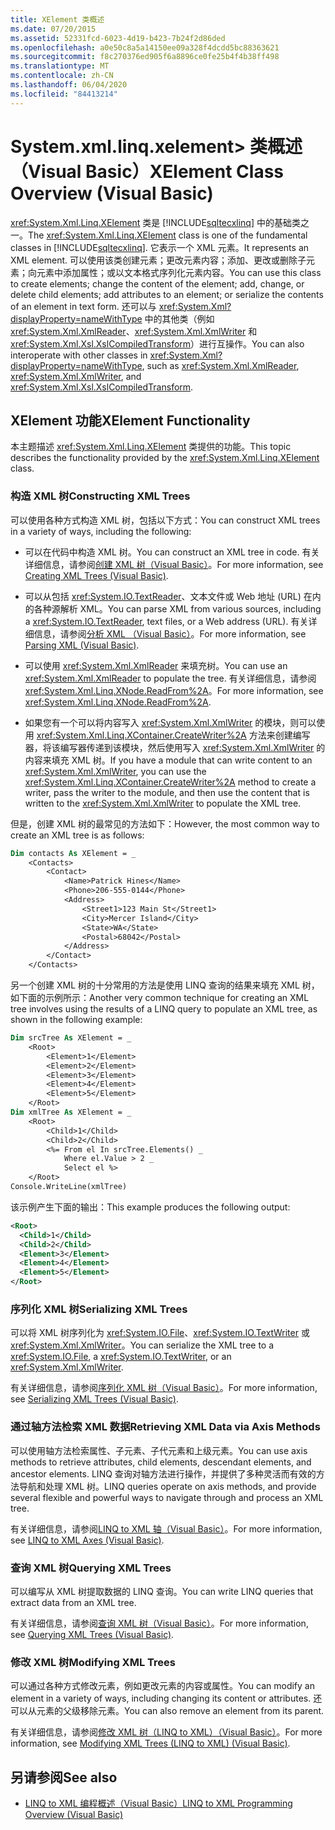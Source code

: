 ```yaml
---
title: XElement 类概述
ms.date: 07/20/2015
ms.assetid: 52331fcd-6023-4d19-b423-7b24f2d86ded
ms.openlocfilehash: a0e50c8a5a14150ee09a328f4dcdd5bc88363621
ms.sourcegitcommit: f8c270376ed905f6a8896ce0fe25b4f4b38ff498
ms.translationtype: MT
ms.contentlocale: zh-CN
ms.lasthandoff: 06/04/2020
ms.locfileid: "84413214"
---
```

# <a name="xelement-class-overview-visual-basic"></a><span data-ttu-id="0ba2d-102">System.xml.linq.xelement> 类概述（Visual Basic）</span><span class="sxs-lookup"><span data-stu-id="0ba2d-102">XElement Class Overview (Visual Basic)</span></span>
<span data-ttu-id="0ba2d-103"><xref:System.Xml.Linq.XElement> 类是 [!INCLUDE[sqltecxlinq](~/includes/sqltecxlinq-md.md)] 中的基础类之一。</span><span class="sxs-lookup"><span data-stu-id="0ba2d-103">The <xref:System.Xml.Linq.XElement> class is one of the fundamental classes in [!INCLUDE[sqltecxlinq](~/includes/sqltecxlinq-md.md)].</span></span> <span data-ttu-id="0ba2d-104">它表示一个 XML 元素。</span><span class="sxs-lookup"><span data-stu-id="0ba2d-104">It represents an XML element.</span></span> <span data-ttu-id="0ba2d-105">可以使用该类创建元素；更改元素内容；添加、更改或删除子元素；向元素中添加属性；或以文本格式序列化元素内容。</span><span class="sxs-lookup"><span data-stu-id="0ba2d-105">You can use this class to create elements; change the content of the element; add, change, or delete child elements; add attributes to an element; or serialize the contents of an element in text form.</span></span> <span data-ttu-id="0ba2d-106">还可以与 <xref:System.Xml?displayProperty=nameWithType> 中的其他类（例如 <xref:System.Xml.XmlReader>、<xref:System.Xml.XmlWriter> 和 <xref:System.Xml.Xsl.XslCompiledTransform>）进行互操作。</span><span class="sxs-lookup"><span data-stu-id="0ba2d-106">You can also interoperate with other classes in <xref:System.Xml?displayProperty=nameWithType>, such as <xref:System.Xml.XmlReader>, <xref:System.Xml.XmlWriter>, and <xref:System.Xml.Xsl.XslCompiledTransform>.</span></span>  
  
## <a name="xelement-functionality"></a><span data-ttu-id="0ba2d-107">XElement 功能</span><span class="sxs-lookup"><span data-stu-id="0ba2d-107">XElement Functionality</span></span>  
 <span data-ttu-id="0ba2d-108">本主题描述 <xref:System.Xml.Linq.XElement> 类提供的功能。</span><span class="sxs-lookup"><span data-stu-id="0ba2d-108">This topic describes the functionality provided by the <xref:System.Xml.Linq.XElement> class.</span></span>  
  
### <a name="constructing-xml-trees"></a><span data-ttu-id="0ba2d-109">构造 XML 树</span><span class="sxs-lookup"><span data-stu-id="0ba2d-109">Constructing XML Trees</span></span>  
 <span data-ttu-id="0ba2d-110">可以使用各种方式构造 XML 树，包括以下方式：</span><span class="sxs-lookup"><span data-stu-id="0ba2d-110">You can construct XML trees in a variety of ways, including the following:</span></span>  
  
- <span data-ttu-id="0ba2d-111">可以在代码中构造 XML 树。</span><span class="sxs-lookup"><span data-stu-id="0ba2d-111">You can construct an XML tree in code.</span></span> <span data-ttu-id="0ba2d-112">有关详细信息，请参阅[创建 XML 树（Visual Basic）](creating-xml-trees.md)。</span><span class="sxs-lookup"><span data-stu-id="0ba2d-112">For more information, see [Creating XML Trees (Visual Basic)](creating-xml-trees.md).</span></span>  
  
- <span data-ttu-id="0ba2d-113">可以从包括 <xref:System.IO.TextReader>、文本文件或 Web 地址 (URL) 在内的各种源解析 XML。</span><span class="sxs-lookup"><span data-stu-id="0ba2d-113">You can parse XML from various sources, including a <xref:System.IO.TextReader>, text files, or a Web address (URL).</span></span> <span data-ttu-id="0ba2d-114">有关详细信息，请参阅[分析 XML （Visual Basic）](parsing-xml.md)。</span><span class="sxs-lookup"><span data-stu-id="0ba2d-114">For more information, see [Parsing XML (Visual Basic)](parsing-xml.md).</span></span>  
  
- <span data-ttu-id="0ba2d-115">可以使用 <xref:System.Xml.XmlReader> 来填充树。</span><span class="sxs-lookup"><span data-stu-id="0ba2d-115">You can use an <xref:System.Xml.XmlReader> to populate the tree.</span></span> <span data-ttu-id="0ba2d-116">有关详细信息，请参阅 <xref:System.Xml.Linq.XNode.ReadFrom%2A>。</span><span class="sxs-lookup"><span data-stu-id="0ba2d-116">For more information, see <xref:System.Xml.Linq.XNode.ReadFrom%2A>.</span></span>  
  
- <span data-ttu-id="0ba2d-117">如果您有一个可以将内容写入 <xref:System.Xml.XmlWriter> 的模块，则可以使用 <xref:System.Xml.Linq.XContainer.CreateWriter%2A> 方法来创建编写器，将该编写器传递到该模块，然后使用写入 <xref:System.Xml.XmlWriter> 的内容来填充 XML 树。</span><span class="sxs-lookup"><span data-stu-id="0ba2d-117">If you have a module that can write content to an <xref:System.Xml.XmlWriter>, you can use the <xref:System.Xml.Linq.XContainer.CreateWriter%2A> method to create a writer, pass the writer to the module, and then use the content that is written to the <xref:System.Xml.XmlWriter> to populate the XML tree.</span></span>  
  
 <span data-ttu-id="0ba2d-118">但是，创建 XML 树的最常见的方法如下：</span><span class="sxs-lookup"><span data-stu-id="0ba2d-118">However, the most common way to create an XML tree is as follows:</span></span>  
  
```vb  
Dim contacts As XElement = _  
    <Contacts>  
        <Contact>  
            <Name>Patrick Hines</Name>  
            <Phone>206-555-0144</Phone>  
            <Address>  
                <Street1>123 Main St</Street1>  
                <City>Mercer Island</City>  
                <State>WA</State>  
                <Postal>68042</Postal>  
            </Address>  
        </Contact>  
    </Contacts>  
```  
  
 <span data-ttu-id="0ba2d-119">另一个创建 XML 树的十分常用的方法是使用 LINQ 查询的结果来填充 XML 树，如下面的示例所示：</span><span class="sxs-lookup"><span data-stu-id="0ba2d-119">Another very common technique for creating an XML tree involves using the results of a LINQ query to populate an XML tree, as shown in the following example:</span></span>  
  
```vb  
Dim srcTree As XElement = _  
    <Root>  
        <Element>1</Element>  
        <Element>2</Element>  
        <Element>3</Element>  
        <Element>4</Element>  
        <Element>5</Element>  
    </Root>  
Dim xmlTree As XElement = _  
    <Root>  
        <Child>1</Child>  
        <Child>2</Child>  
        <%= From el In srcTree.Elements() _  
            Where el.Value > 2 _  
            Select el %>  
    </Root>  
Console.WriteLine(xmlTree)  
```  
  
 <span data-ttu-id="0ba2d-120">该示例产生下面的输出：</span><span class="sxs-lookup"><span data-stu-id="0ba2d-120">This example produces the following output:</span></span>  
  
```xml  
<Root>  
  <Child>1</Child>  
  <Child>2</Child>  
  <Element>3</Element>  
  <Element>4</Element>  
  <Element>5</Element>  
</Root>  
```  
  
### <a name="serializing-xml-trees"></a><span data-ttu-id="0ba2d-121">序列化 XML 树</span><span class="sxs-lookup"><span data-stu-id="0ba2d-121">Serializing XML Trees</span></span>  
 <span data-ttu-id="0ba2d-122">可以将 XML 树序列化为 <xref:System.IO.File>、<xref:System.IO.TextWriter> 或 <xref:System.Xml.XmlWriter>。</span><span class="sxs-lookup"><span data-stu-id="0ba2d-122">You can serialize the XML tree to a <xref:System.IO.File>, a <xref:System.IO.TextWriter>, or an <xref:System.Xml.XmlWriter>.</span></span>  
  
 <span data-ttu-id="0ba2d-123">有关详细信息，请参阅[序列化 XML 树（Visual Basic）](serializing-xml-trees.md)。</span><span class="sxs-lookup"><span data-stu-id="0ba2d-123">For more information, see [Serializing XML Trees (Visual Basic)](serializing-xml-trees.md).</span></span>  
  
### <a name="retrieving-xml-data-via-axis-methods"></a><span data-ttu-id="0ba2d-124">通过轴方法检索 XML 数据</span><span class="sxs-lookup"><span data-stu-id="0ba2d-124">Retrieving XML Data via Axis Methods</span></span>  
 <span data-ttu-id="0ba2d-125">可以使用轴方法检索属性、子元素、子代元素和上级元素。</span><span class="sxs-lookup"><span data-stu-id="0ba2d-125">You can use axis methods to retrieve attributes, child elements, descendant elements, and ancestor elements.</span></span> <span data-ttu-id="0ba2d-126">LINQ 查询对轴方法进行操作，并提供了多种灵活而有效的方法导航和处理 XML 树。</span><span class="sxs-lookup"><span data-stu-id="0ba2d-126">LINQ queries operate on axis methods, and provide several flexible and powerful ways to navigate through and process an XML tree.</span></span>  
  
 <span data-ttu-id="0ba2d-127">有关详细信息，请参阅[LINQ to XML 轴（Visual Basic）](linq-to-xml-axes.md)。</span><span class="sxs-lookup"><span data-stu-id="0ba2d-127">For more information, see [LINQ to XML Axes (Visual Basic)](linq-to-xml-axes.md).</span></span>  
  
### <a name="querying-xml-trees"></a><span data-ttu-id="0ba2d-128">查询 XML 树</span><span class="sxs-lookup"><span data-stu-id="0ba2d-128">Querying XML Trees</span></span>  
 <span data-ttu-id="0ba2d-129">可以编写从 XML 树提取数据的 LINQ 查询。</span><span class="sxs-lookup"><span data-stu-id="0ba2d-129">You can write LINQ queries that extract data from an XML tree.</span></span>  
  
 <span data-ttu-id="0ba2d-130">有关详细信息，请参阅[查询 XML 树（Visual Basic）](querying-xml-trees.md)。</span><span class="sxs-lookup"><span data-stu-id="0ba2d-130">For more information, see [Querying XML Trees (Visual Basic)](querying-xml-trees.md).</span></span>  
  
### <a name="modifying-xml-trees"></a><span data-ttu-id="0ba2d-131">修改 XML 树</span><span class="sxs-lookup"><span data-stu-id="0ba2d-131">Modifying XML Trees</span></span>  
 <span data-ttu-id="0ba2d-132">可以通过各种方式修改元素，例如更改元素的内容或属性。</span><span class="sxs-lookup"><span data-stu-id="0ba2d-132">You can modify an element in a variety of ways, including changing its content or attributes.</span></span> <span data-ttu-id="0ba2d-133">还可以从元素的父级移除元素。</span><span class="sxs-lookup"><span data-stu-id="0ba2d-133">You can also remove an element from its parent.</span></span>  
  
 <span data-ttu-id="0ba2d-134">有关详细信息，请参阅[修改 XML 树（LINQ to XML）（Visual Basic）](modifying-xml-trees-linq-to-xml.md)。</span><span class="sxs-lookup"><span data-stu-id="0ba2d-134">For more information, see [Modifying XML Trees (LINQ to XML) (Visual Basic)](modifying-xml-trees-linq-to-xml.md).</span></span>  
  
## <a name="see-also"></a><span data-ttu-id="0ba2d-135">另请参阅</span><span class="sxs-lookup"><span data-stu-id="0ba2d-135">See also</span></span>

- [<span data-ttu-id="0ba2d-136">LINQ to XML 编程概述（Visual Basic）</span><span class="sxs-lookup"><span data-stu-id="0ba2d-136">LINQ to XML Programming Overview (Visual Basic)</span></span>](linq-to-xml-programming-overview.md)
